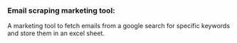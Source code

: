 ### Email scraping marketing tool:
A marketing tool to fetch emails from a google search for specific keywords and store them in an excel sheet.

